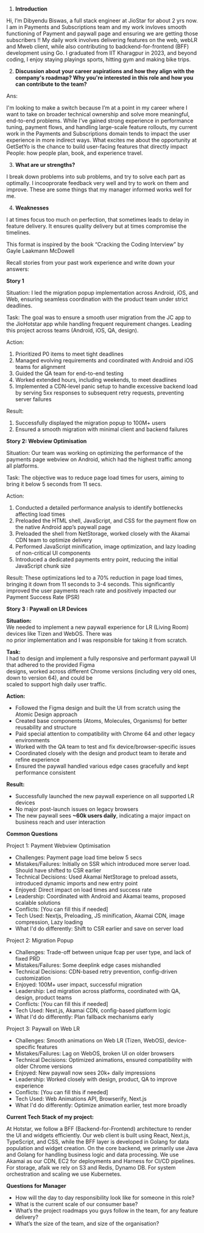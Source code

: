 1. **Introduction**

Hi, I’m Dibyendu Biswas, a full stack engineer at JioStar for about 2 yrs now. I am in Payments and
Subscriptions team and my work invloves smooth functioning of Payment and paywall page and ensuring we
are getting those subscribers !! My daily work involves delivering features on the web, webLR and Mweb
client, while also contributing to badckend-for-frontend (BFF) development using Go. I graduated from
IIT Kharagpur in 2023, and beyond coding, I enjoy staying playings sports, hitting gym and making bike
trips.

2. **Discussion about your career aspirations and how they align with the company's roadmap? Why you're
   interested in this role and how you can contribute to the team?**

Ans:

I'm looking to make a switch because I’m at a point in my career where I want to take on broader
technical ownership and solve more meaningful, end-to-end problems. While I’ve gained strong experience
in performance tuning, payment flows, and handling large-scale feature rollouts, my current work in the
Payments and Subscriptions domain tends to impact the user experience in more indirect ways. What
excites me about the opportunity at GetSetYo is the chance to build user-facing features that directly
impact People: how people plan, book, and experience travel.

3. **What are ur strengths?**

I break down problems into sub problems, and try to solve each part as optimally. I incooprorate
feedback very well and try to work on them and improve. These are some things that my manager informed
works well for me.

4. **Weaknesses**

I at times focus too much on perfection, that sometimes leads to delay in feature delivery. It ensures
quality delivery but at times compromise the timelines.

This format is inspired by the book “Cracking the Coding Interview” by Gayle Laakmann McDowell

Recall stories from your past work experience and write down your answers:

**Story 1**

Situation:
I led the migration popup implementation across Android, iOS, and Web, ensuring seamless coordination
with the product team under strict deadlines.

Task:
The goal was to ensure a smooth user migration from the JC app to the JioHotstar app while handling
frequent requirement changes. Leading this project across teams (Android, iOS, QA, design).

Action:

1. Prioritized P0 items to meet tight deadlines
2. Managed evolving requirements and coordinated with Android and iOS teams for alignment
3. Guided the QA team for end-to-end testing
4. Worked extended hours, including weekends, to meet deadlines
5. Implemented a CDN-level panic setup to handle excessive backend load by serving 5xx responses to
   subsequent retry requests, preventing server failures

Result:

1. Successfully displayed the migration popup to 100M+ users
2. Ensured a smooth migration with minimal client and backend failures

**Story 2: Webview Optimisation**

Situation:
Our team was working on optimizing the performance of the payments page webview on Android, which had
the highest traffic among all platforms.

Task:
The objective was to reduce page load times for users, aiming to bring it below 5 seconds from 11
secs.

Action:

1. Conducted a detailed performance analysis to identify bottlenecks affecting load times
2. Preloaded the HTML shell, JavaScript, and CSS for the payment flow on the native Android app’s
   paywall page
3. Preloaded the shell from NetStorage, worked closely with the Akamai CDN team to optimize delivery
4. Performed JavaScript minification, image optimization, and lazy loading of non-critical UI
   components
5. Introduced a dedicated payments entry point, reducing the initial JavaScript chunk size

Result:
These optimizations led to a 70% reduction in page load times, bringing it down from 11 seconds to 3-4
seconds. This significantly improved the user payments reach rate and positively impacted our Payment
Success Rate (PSR)

**Story 3 : Paywall on LR Devices**

**Situation:**  
We needed to implement a new paywall experience for LR (Living Room) devices like Tizen and WebOS. There was  
no prior implementation and I was responsible for taking it from scratch.

**Task:**  
I had to design and implement a fully responsive and performant paywall UI that adhered to the provided Figma  
designs, worked across different Chrome versions (including very old ones, down to version 64), and could be  
scaled to support high daily user traffic.

**Action:**

- Followed the Figma design and built the UI from scratch using the Atomic Design approach
- Created base components (Atoms, Molecules, Organisms) for better reusability and structure
- Paid special attention to compatibility with Chrome 64 and other legacy environments
- Worked with the QA team to test and fix device/browser-specific issues
- Coordinated closely with the design and product team to iterate and refine experience
- Ensured the paywall handled various edge cases gracefully and kept performance consistent

**Result:**

- Successfully launched the new paywall experience on all supported LR devices
- No major post-launch issues on legacy browsers
- The new paywall sees **~60k users daily**, indicating a major impact on business reach and user interaction

**Common Questions**

Project 1: Payment Webview Optimisation

- Challenges: Payment page load time below 5 secs
- Mistakes/Failures: Initially on SSR which introduced more server load. Should have shifted to CSR
  earlier
- Technical Decisions: Used Akamai NetStorage to preload assets, introduced dynamic imports and new
  entry point
- Enjoyed: Direct impact on load times and success rate
- Leadership: Coordinated with Android and Akamai teams, proposed scalable solutions
- Conflicts: [You can fill this if needed]
- Tech Used: Nextjs, Preloading, JS minification, Akamai CDN, image compression, Lazy loading
- What I'd do differently: Shift to CSR earlier and save on server load

Project 2: Migration Popup

- Challenges: Trade-off between unique fcap per user type, and lack of fixed PRD
- Mistakes/Failures: Some deeplink edge cases mishandled
- Technical Decisions: CDN-based retry prevention, config-driven customization
- Enjoyed: 100M+ user impact, successful migration
- Leadership: Led migration across platforms, coordinated with QA, design, product teams
- Conflicts: [You can fill this if needed]
- Tech Used: Next.js, Akamai CDN, config-based platform logic
- What I'd do differently: Plan fallback mechanisms early

Project 3: Paywall on Web LR

- Challenges: Smooth animations on Web LR (Tizen, WebOS), device-specific features
- Mistakes/Failures: Lag on WebOS, broken UI on older browsers
- Technical Decisions: Optimized animations, ensured compatibility with older Chrome versions
- Enjoyed: New paywall now sees 20k+ daily impressions
- Leadership: Worked closely with design, product, QA to improve experience
- Conflicts: [You can fill this if needed]
- Tech Used: Web Animations API, Browserify, Next.js
- What I'd do differently: Optimize animation earlier, test more broadly

**Current Tech Stack of my project:**

At Hotstar, we follow a BFF (Backend-for-Frontend) architecture to render the UI and widgets
efficiently. Our web client is built using React, Next.js, TypeScript, and CSS, while the BFF layer is
developed in Golang for data population and widget creation. On the core backend, we primarily use
Java and Golang for handling business logic and data processing. We use Akamai as our CDN, EC2 for
deployments and Harness for CI/CD pipelines. For storage, afaik we rely on S3 and Redis, Dynamo DB.
For system orchestration and scaling we use Kubernetes.

**Questions for Manager**

- How will the day to day responsibility look like for someone in this role?
- What is the current scale of our consumer base?
- What’s the project roadmaps you guys follow in the team, for any feature delivery?
- What’s the size of the team, and size of the organisation?
